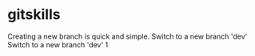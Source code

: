 # gitskills
Creating a new branch is quick and simple.
Switch to a new branch 'dev'
Switch to a new branch 'dev' 1
